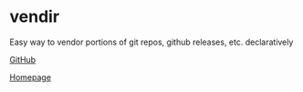 # vendir

Easy way to vendor portions of git repos, github releases, etc. declaratively

[GitHub](https://github.com/vmware-tanzu/carvel-vendir)

[Homepage](https://carvel.dev/)
